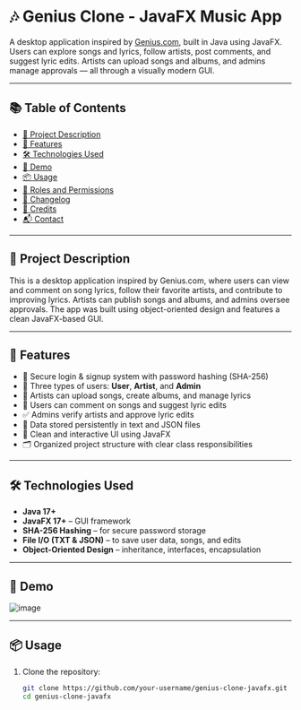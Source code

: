 # 🎶 Genius Clone - JavaFX Music App

A desktop application inspired by [Genius.com](https://genius.com), built in Java using JavaFX. Users can explore songs and lyrics, follow artists, post comments, and suggest lyric edits. Artists can upload songs and albums, and admins manage approvals — all through a visually modern GUI.

---

## 📚 Table of Contents

- [🎯 Project Description](#-project-description)
- [🚀 Features](#-features)
- [🛠️ Technologies Used](#-technologies-used)
- [📸 Demo](#-demo)
- [📦 Usage](#-usage)
- [👥 Roles and Permissions](#-roles-and-permissions)
- [📝 Changelog](#-changelog)
- [👏 Credits](#-credits)
- [📬 Contact](#-contact)

---

## 🎯 Project Description

This is a desktop application inspired by Genius.com, where users can view and comment on song lyrics, follow their favorite artists, and contribute to improving lyrics. Artists can publish songs and albums, and admins oversee approvals. The app was built using object-oriented design and features a clean JavaFX-based GUI.

---

## 🚀 Features

- 🔐 Secure login & signup system with password hashing (SHA-256)
- 👥 Three types of users: **User**, **Artist**, and **Admin**
- 🎵 Artists can upload songs, create albums, and manage lyrics
- 💬 Users can comment on songs and suggest lyric edits
- ✅ Admins verify artists and approve lyric edits
- 📁 Data stored persistently in text and JSON files
- 🎨 Clean and interactive UI using JavaFX
- 🗂 Organized project structure with clear class responsibilities

---

## 🛠️ Technologies Used

- **Java 17+**
- **JavaFX 17+** – GUI framework
- **SHA-256 Hashing** – for secure password storage
- **File I/O (TXT & JSON)** – to save user data, songs, and edits
- **Object-Oriented Design** – inheritance, interfaces, encapsulation

---

## 📸 Demo
![image](https://github.com/user-attachments/assets/a0ea3b9e-a53c-40ac-90fa-83bf6d5fe705)


---

## 📦 Usage

1. Clone the repository:
   ```bash
   git clone https://github.com/your-username/genius-clone-javafx.git
   cd genius-clone-javafx
